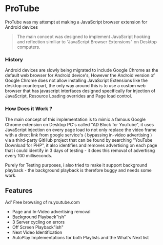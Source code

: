 # ProTube
ProTube was my attempt at making a JavaScript browser extension for Android devices
   
     
> The main concept was designed to implement JavaScript hooking and reflection similiar to "JavaScript Browser Extensions" on Desktop computers.
   
### History   
Android devices are slowly being migrated to include Google Chrome as the default web browser for Android device's, However the Android version of Google Chrome does not allow installing JavaScript Extensions like the desktop counterpart, the only way around this is to use a custom web browser that has javascript interfaces designed specifically for injection of JavaScript, Resource Loading overrides and Page load control.    
    
### How Does it Work ?   
The main concept of this implementation is to mimic a famous Google Chrome extension on Desktop PC's called "AD Block for YouTube", it uses JavaScript injection on every page load to not only replace the video frame with a direct link from google service's ( bypassing in-video advertising ) via a third-party GitHub project that can be found by searching "YouTube Download for PHP", it also identifies and removes advertising on each page that i could identify in 3 days of testing - it does this removal of advertisng every 100 milliseconds.        
    
Purely for Testing purposes, i also tried to make it support background playback - the background playback is therefore buggy and needs some work.      
   
    
## Features     
Ad' Free browsing of m.youtube.com      
- Page and In-Video advertising removal       
- Background Playback"ish"    
- 3 Server cycling on errors       
- Off Screen Playback"ish"     
- Next Video Identification    
- AutoPlay Implementations for both Playlists and the What's Next list     
